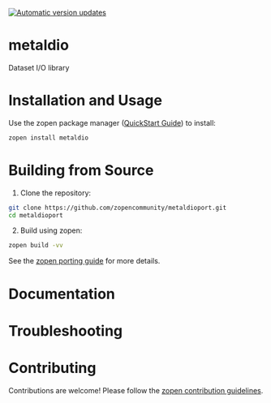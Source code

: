 [![Automatic version updates](https://github.com/zopencommunity/metaldioport/actions/workflows/bump.yml/badge.svg)](https://github.com/ZOSOpenTools/asmdioport/actions/workflows/bump.yml)

# metaldio

Dataset I/O library

# Installation and Usage

Use the zopen package manager ([QuickStart Guide](https://zopen.community/#/Guides/QuickStart)) to install:
```bash
zopen install metaldio
```

# Building from Source

1. Clone the repository:
```bash
git clone https://github.com/zopencommunity/metaldioport.git
cd metaldioport
```
2. Build using zopen:
```bash
zopen build -vv
```

See the [zopen porting guide](https://zopen.community/#/Guides/Porting) for more details.

# Documentation


# Troubleshooting

# Contributing
Contributions are welcome! Please follow the [zopen contribution guidelines](https://github.com/zopencommunity/meta/blob/main/CONTRIBUTING.md).
